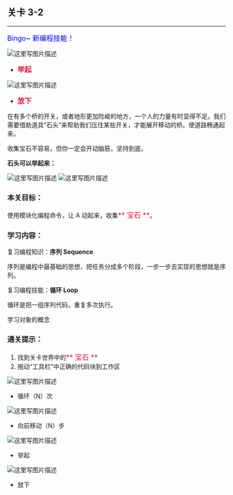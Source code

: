 ## 关卡 3-2

------
<font color=#0000FF size=3>Bingo~ 新编程技能！</font>

 ![这里写图片描述](scene/image/cmd_lift_up.png)
 - <font color=#DC143C size=3>**举起**</font>

 
 ![这里写图片描述](scene/image/cmd_put_down.png)
 - <font color=#DC143C size=3>**放下**</font>
 

在有多个桥的开关，或者地形更加险峻的地方，一个人的力量有时显得不足。我们需要借助道具“石头”来帮助我们压住某些开关，才能展开移动的桥。使道路畅通起来。

收集宝石不容易，但你一定会开动脑筋，坚持到底。

**石头可以举起来：**

 ![这里写图片描述](scene/image/stone.png)
 ![这里写图片描述](scene/image/lift_up.png)

### 本关目标：
使用模块化编程命令，让 A 动起来，收集<font color=#DC143C size=3>** 宝石 **</font>。

### 学习内容：
复习编程知识：**序列 Sequence**

序列是编程中最基础的思想，把任务分成多个阶段，一步一步去实现的思想就是序列。

复习编程技能：**循环 Loop**

循环是把一组序列代码，重复多次执行。

学习对象的概念

### 通关提示：
1. 找到关卡世界中的<font color=#DC143C size=3>** 宝石 **</font>
2. 拖动“工具栏”中正确的代码块到工作区
 
 ![这里写图片描述](scene/image/repeat_times.png)
 - 循环（N）次
 
 ![这里写图片描述](scene/image/move_forward.png)
 - 向前移动（N）步
  
 ![这里写图片描述](scene/image/cmd_lift_up.png)
 - 举起
 
 ![这里写图片描述](scene/image/cmd_put_down.png)
 - 放下